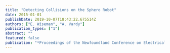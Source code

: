 ```yaml
---
title: "Detecting Collisions on the Sphero Robot"
date: 2015-01-01
publishDate: 2019-10-07T18:43:22.675514Z
authors: ["E. Wiseman", "A. Vardy"]
publication_types: ["1"]
abstract: ""
featured: false
publication: "*Proceedings of the Newfoundland Conference on Electrical and Computer Engineering (NECEC)*"
---
```


